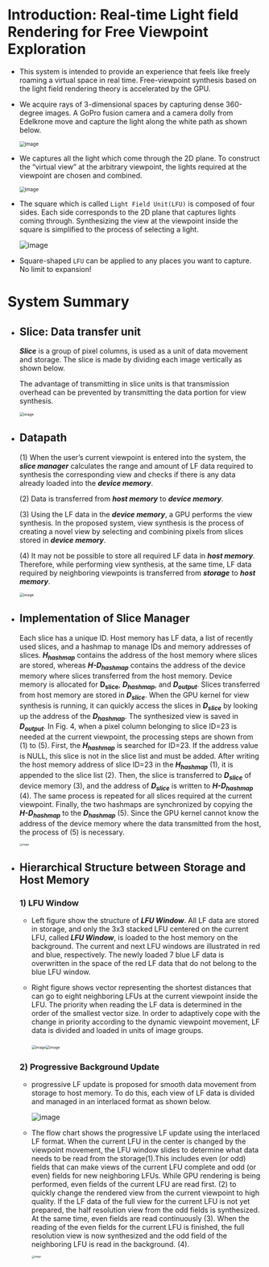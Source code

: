 # Introduction: Real-time Light field Rendering for Free Viewpoint Exploration

- This system is intended to provide an experience that feels like freely roaming a virtual space in real time. Free-viewpoint synthesis based on the light field rendering theory is accelerated by the GPU.

+ We acquire rays of 3-dimensional spaces by capturing dense 360-degree images. A GoPro fusion camera and a camera dolly from Edelkrone move and capture the light along the white path as shown below.

  <img src="https://user-images.githubusercontent.com/74892010/114294519-3a80ce00-9ada-11eb-903a-6efb98ad6fa6.png" alt="image" style="zoom: 67%;" />

+ We captures all the light which come through the 2D plane. To construct the “virtual view” at the arbitrary viewpoint, the lights required at the viewpoint are chosen and combined. 

  <img src="https://user-images.githubusercontent.com/74892010/114294526-4ff5f800-9ada-11eb-84ca-ad2695481633.png" alt="image" style="zoom: 67%;" />

+ The square which is called `Light Field Unit(LFU)` is composed of four sides. Each side corresponds to the 2D plane that captures lights coming through. Synthesizing the view at the viewpoint inside the square is simplified to the process of selecting a light.

  ![image](https://user-images.githubusercontent.com/74892010/114294540-6603b880-9ada-11eb-91c4-50c0e2365d4b.png)

+ Square-shaped `LFU` can be applied to any places you want to capture. No limit to expansion!

# System Summary

- ## Slice: Data transfer unit

  ***Slice*** is a group of pixel columns, is used as a unit of data movement and storage. The slice is made by dividing each image vertically as shown below.

  The advantage of transmitting in slice units is that transmission overhead can be prevented by transmitting the data portion for view synthesis.
  
  <img src="https://user-images.githubusercontent.com/74892010/114294550-7c117900-9ada-11eb-8377-33c3a16264e0.png" alt="image" style="zoom:50%;" />
  
- ## Datapath

  (1) When the user’s current viewpoint is entered into the system, the ***slice manager*** calculates the range and amount of LF data required to synthesis the corresponding view and checks if there is any data already loaded into the ***device memory***.

  (2) Data is transferred from ***host memory*** to ***device memory***.

  (3) Using the LF data in the ***device memory***, a GPU performs the view synthesis. In the proposed system, view synthesis is the process of creating a novel view by selecting and combining pixels from slices stored in ***device memory***.

  (4) It may not be possible to store all required LF data in ***host memory***. Therefore, while performing view synthesis, at the same time, LF data required by neighboring viewpoints is transferred from ***storage*** to ***host memory***.

  <img src="https://user-images.githubusercontent.com/74892010/114294559-8d5a8580-9ada-11eb-8a06-265e119b916e.png" alt="image" style="zoom:50%;" />



- ## Implementation of Slice Manager

  Each slice has a unique ID. Host memory has LF data, a list of recently used slices, and a hashmap to manage IDs and memory addresses of slices.  ***H<sub>hashmap</sub>*** contains the address of the host memory where slices are stored, whereas ***H-D<sub>hashmap</sub>*** contains the address of the device memory where slices transferred from the host memory. Device memory is allocated for **D<sub>slice</sub>**, ***D<sub>hashmap</sub>***, and ***D<sub>output</sub>***. Slices transferred from host memory are stored in ***D<sub>slice</sub>***. When the GPU kernel for view synthesis is running, it can quickly access the slices in ***D<sub>slice</sub>*** by looking up the address of the ***D<sub>hashmap</sub>***. The synthesized view is saved in ***D<sub>output</sub>***. In Fig. 4, when a pixel column belonging to slice ID=23 is needed at the current viewpoint, the processing steps are shown from (1) to (5). First, the ***H<sub>hashmap</sub>*** is searched for ID=23. If the address value is NULL, this slice is not in the slice list and must be added. After writing the host memory address of slice ID=23 in the ***H<sub>hashmap</sub>*** (1), it is appended to the slice list (2). Then, the slice is transferred to ***D<sub>slice</sub>*** of device memory (3), and the address of ***D<sub>slice</sub>*** is written to ***H-D<sub>hashmap</sub>*** (4).  The same process is repeated for all slices required at the current viewpoint. Finally, the two hashmaps are synchronized by copying the ***H-D<sub>hashmap</sub>*** to the ***D<sub>hashmap</sub>*** (5). Since the GPU kernel cannot know the address of the device memory where the data transmitted from the host, the process of (5) is necessary. 

  <img src="https://user-images.githubusercontent.com/74892010/114294575-a19e8280-9ada-11eb-97d5-5f86097deea8.png" alt="image" style="zoom: 33%;" />

- ## Hierarchical Structure between Storage and Host Memory

  ### 1) LFU Window

  - Left figure show the structure of ***LFU Window***. All LF data are stored in storage, and only the 3x3 stacked LFU centered on the current LFU, called ***LFU Window***, is loaded to the host memory on the background. The current and next LFU windows are illustrated in red and blue, respectively. The newly loaded 7 blue LF data is overwritten in the space of the red LF data that do not belong to the blue LFU window.

  - Right figure shows vector representing the shortest distances that can go to eight neighboring LFUs at the current viewpoint inside the LFU. The priority when reading the LF data is determined in the order of the smallest vector size. In order to adaptively cope with the change in priority according to the dynamic viewpoint movement, LF data is divided and loaded in units of image groups.

    ​							<img src="https://user-images.githubusercontent.com/74892010/114294594-c1ce4180-9ada-11eb-8b57-8cd170437541.png" alt="image" style="zoom:50%;" /><img src="https://user-images.githubusercontent.com/74892010/114294601-c98de600-9ada-11eb-92be-1cb0b6ab5d1d.png" alt="image" style="zoom:50%;" />

  ### 2) Progressive Background Update

  - progressive LF update is proposed for smooth data movement from storage to host memory. To do this, each view of LF data is divided and managed in an interlaced format as shown below. 

    ![image](https://user-images.githubusercontent.com/74892010/114294616-dd394c80-9ada-11eb-98e8-df213d393052.png)

  - The flow chart shows the progressive LF update using the interlaced LF format. When the current LFU in the center is changed by the viewpoint movement, the LFU window slides to determine what data needs to be read from the storage(1).This includes even (or odd) fields that can make views of the current LFU complete and odd (or even) fields for new neighboring LFUs. While GPU rendering is being performed, even fields of the current LFU are read first. (2) to quickly change the rendered view from the current viewpoint to high quality. If the LF data of the full view for the current LFU is not yet prepared, the half resolution view from the odd fields is synthesized. At the same time, even fields are read continuously (3). When the reading of the even fields for the current LFU is finished, the full resolution view is now synthesized and the odd field of the neighboring LFU is read in the background. (4). 
  
    <img src="https://user-images.githubusercontent.com/74892010/114294631-e88c7800-9ada-11eb-99a5-e49dc45e58a9.png" alt="image" style="zoom: 33%;" />